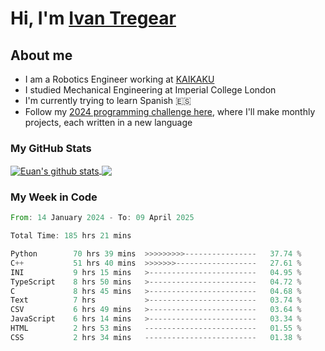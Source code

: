 # Hi, I'm [Ivan Tregear](https://www.linkedin.com/in/ivantregear/)

## About me

* I am a Robotics Engineer working at [KAIKAKU](https://github.com/KAIKAKU-AI)
* I studied Mechanical Engineering at Imperial College London
* I'm currently trying to learn Spanish :es:
* Follow my [2024 programming challenge here](https://github.com/ITregear?tab=repositories), where I'll make monthly projects, each written in a new language


### My GitHub Stats

<a href="#my-github-stats">
  <img align="center" src="https://github-readme-stats.vercel.app/api?username=itregear&count_private=true&show_icons=true&include_all_commits=true&theme=material-palenight" alt="Euan's github stats" />
</a>

<a href="#my-github-stats">
  <img align="center" src="https://github-readme-stats.vercel.app/api/top-langs/?username=itregear&layout=compact&theme=material-palenight" />
</a>

### My Week in Code
<!--START_SECTION:waka-->

```rust
From: 14 January 2024 - To: 09 April 2025

Total Time: 185 hrs 21 mins

Python        70 hrs 39 mins  >>>>>>>>>----------------   37.74 %
C++           51 hrs 40 mins  >>>>>>>------------------   27.61 %
INI           9 hrs 15 mins   >------------------------   04.95 %
TypeScript    8 hrs 50 mins   >------------------------   04.72 %
C             8 hrs 45 mins   >------------------------   04.68 %
Text          7 hrs           >------------------------   03.74 %
CSV           6 hrs 49 mins   >------------------------   03.64 %
JavaScript    6 hrs 14 mins   >------------------------   03.34 %
HTML          2 hrs 53 mins   -------------------------   01.55 %
CSS           2 hrs 34 mins   -------------------------   01.38 %
```

<!--END_SECTION:waka-->
